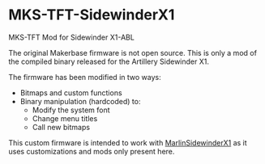 # MKS-TFT-SidewinderX1
MKS-TFT Mod for Sidewinder X1-ABL

The original Makerbase firmware is not open source. This is only a mod of the compiled binary released for the Artillery Sidewinder X1.

The firmware has been modified in two ways:
- Bitmaps and custom functions
- Binary manipulation (hardcoded) to:
  - Modify the system font
  - Change menu titles
  - Call new bitmaps

This custom firmware is intended to work with [MarlinSidewinderX1](https://github.com/javikas/MarlinSidewinderX1) as it uses customizations and mods only present here.
